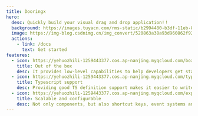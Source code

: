 ```yaml
---
title: Dooringx
hero:
  desc: Quickly build your visual drag and drop application!！
  background: https://images.tuyacn.com/rms-static/b2994480-b3df-11eb-8b85-1990e48a4eb7-1620905892040.png?tyName=210513docs_bg.png
  image: https://img-blog.csdnimg.cn/img_convert/520863a38a93d960862f92c805bc97cc.png#pic_center
  actions:
    - link: /docs
      text: Get started 
features:
  - icon: https://yehuozhili-1259443377.cos.ap-nanjing.myqcloud.com/boxes.png
    title: Out of the box
    desc: It provides low-level capabilities to help developers get started at zero cost, so that all their attention can focus on component development and application design
  - icon: https://yehuozhili-1259443377.cos.ap-nanjing.myqcloud.com/typescript.png
    title: Typescript support
    desc: Providing good TS definition support makes it easier to write components
  - icon: https://yehuozhili-1259443377.cos.ap-nanjing.myqcloud.com/expand.png
    title: Scalable and configurable
    desc: Not only components, but also shortcut keys, event systems and UI layers can be configured and expanded by themselves
---
```

